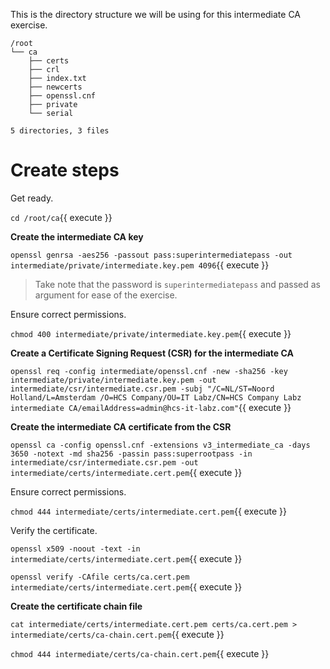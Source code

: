 This is the directory structure we will be using for this intermediate CA exercise.

```shell
/root
└── ca
    ├── certs
    ├── crl
    ├── index.txt
    ├── newcerts
    ├── openssl.cnf
    ├── private
    └── serial

5 directories, 3 files
```

# Create steps

Get ready.

`cd /root/ca`{{ execute }}

**Create the intermediate CA key**

`openssl genrsa -aes256 -passout pass:superintermediatepass -out intermediate/private/intermediate.key.pem 4096`{{ execute }}

> Take note that the password is `superintermediatepass` and passed as argument for ease of the exercise.

Ensure correct permissions.

`chmod 400 intermediate/private/intermediate.key.pem`{{ execute }}

**Create a Certificate Signing Request (CSR) for the intermediate CA**

`openssl req -config intermediate/openssl.cnf -new -sha256 -key intermediate/private/intermediate.key.pem -out intermediate/csr/intermediate.csr.pem -subj "/C=NL/ST=Noord Holland/L=Amsterdam /O=HCS Company/OU=IT Labz/CN=HCS Company Labz intermediate CA/emailAddress=admin@hcs-it-labz.com"`{{ execute }}

**Create the intermediate CA certificate from the CSR**

`openssl ca -config openssl.cnf -extensions v3_intermediate_ca -days 3650 -notext -md sha256 -passin pass:superrootpass -in intermediate/csr/intermediate.csr.pem -out intermediate/certs/intermediate.cert.pem`{{ execute }}

Ensure correct permissions.

`chmod 444 intermediate/certs/intermediate.cert.pem`{{ execute }}

Verify the certificate.

`openssl x509 -noout -text -in intermediate/certs/intermediate.cert.pem`{{ execute }}

`openssl verify -CAfile certs/ca.cert.pem intermediate/certs/intermediate.cert.pem`{{ execute }}

**Create the certificate chain file**

`cat intermediate/certs/intermediate.cert.pem certs/ca.cert.pem > intermediate/certs/ca-chain.cert.pem`{{ execute }}

`chmod 444 intermediate/certs/ca-chain.cert.pem`{{ execute }}
